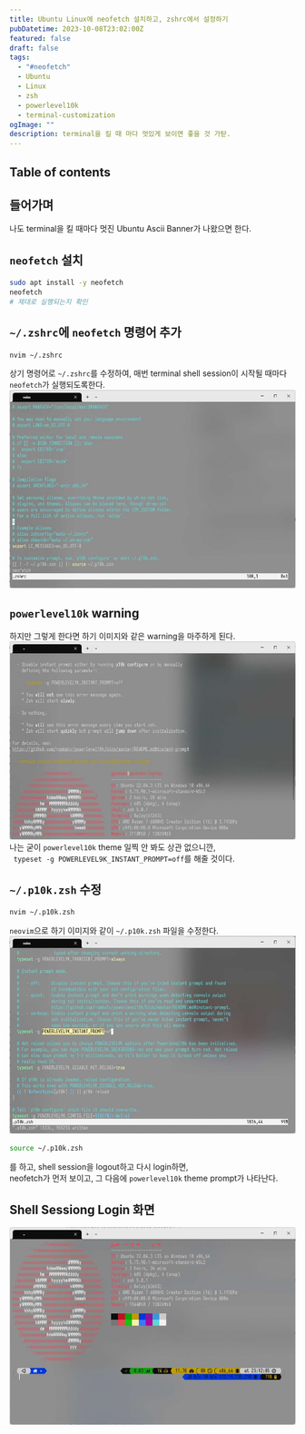 ```yaml
---
title: Ubuntu Linux에 neofetch 설치하고, zshrc에서 설정하기
pubDatetime: 2023-10-08T23:02:00Z
featured: false
draft: false
tags:
  - "#neofetch"
  - Ubuntu
  - Linux
  - zsh
  - powerlevel10k
  - terminal-customization
ogImage: ""
description: terminal을 킬 때 마다 멋있게 보이면 좋을 것 가탇.
---
```


## Table of contents

## 들어가며

나도 terminal을 킬 때마다 멋진 Ubuntu Ascii Banner가 나왔으면 한다.

## `neofetch` 설치

```zsh
sudo apt install -y neofetch
neofetch
# 제대로 실행되는지 확인
```

## `~/.zshrc`에 `neofetch` 명령어 추가

```zsh
nvim ~/.zshrc
```

상기 명령어로 `~/.zshrc`를 수정하여, 매번 terminal shell session이 시작될 때마다 `neofetch`가 실행되도록한다.
![](/src/assets/image/install-neofetch-on-ubuntu-linux-and-configure-on-zshrc-1696773882315.jpeg)

## `powerlevel10k` warning

하지만 그렇게 한다면 하기 이미지와 같은 warning을 마주하게 된다.
![](/src/assets/image/install-neofetch-on-ubuntu-linux-and-configure-on-zshrc-1696773948814.jpeg)
나는 굳이 `powerlevel10k` theme 일찍 안 봐도 상관 없으니깐,  
` typeset -g POWERLEVEL9K_INSTANT_PROMPT=off`를 해줄 것이다.

## `~/.p10k.zsh` 수정

```zsh
nvim ~/.p10k.zsh
```

`neovim`으로 하기 이미지와 같이 `~/.p10k.zsh` 파일을 수정한다.
![](/src/assets/image/install-neofetch-on-ubuntu-linux-and-configure-on-zshrc-1696774087393.jpeg)

```zsh
source ~/.p10k.zsh
```

를 하고, shell session을 logout하고 다시 login하면,  
neofetch가 먼저 보이고, 그 다음에 `powerlevel10k` theme prompt가 나타난다.

## Shell Sessiong Login 화면

![](/src/assets/image/install-neofetch-on-ubuntu-linux-and-configure-on-zshrc-1696774546411.jpeg)
